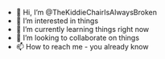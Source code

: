 - 👋 Hi, I’m @TheKiddieChairIsAlwaysBroken
- 👀 I’m interested in things
- 🌱 I’m currently learning things right now
- 💞️ I’m looking to collaborate on things
- 📫 How to reach me - you already know

<!---
TheKiddieChairIsAlwaysBroken/TheKiddieChairIsAlwaysBroken is a ✨ special ✨ repository because its `README.md` (this file) appears on your GitHub profile.
You can click the Preview link to take a look at your changes.
--->
